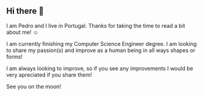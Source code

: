 ## Hi there 👋

I am Pedro and I live in Portugal. Thanks for taking the time to read a bit about me! :relaxed:

I am currently finishing my Computer Science Engineer degree. I am looking to share my passion(s) and improve as a human being in all ways shapes or forms!

I am always looking to improve, so if you see any improvements I would be very apreciated if you share them! 

See you on the moon! 
